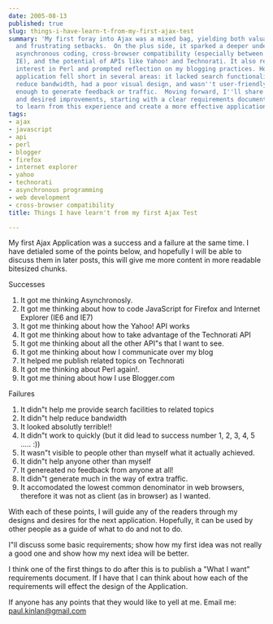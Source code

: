 ```yaml
---
date: 2005-08-13
published: true
slug: things-i-have-learn-t-from-my-first-ajax-test
summary: 'My first foray into Ajax was a mixed bag, yielding both valuable lessons
  and frustrating setbacks.  On the plus side, it sparked a deeper understanding of
  asynchronous coding, cross-browser compatibility (especially between Firefox and
  IE), and the potential of APIs like Yahoo! and Technorati. It also reignited my
  interest in Perl and prompted reflection on my blogging practices. However, the
  application fell short in several areas: it lacked search functionality, didn''t
  reduce bandwidth, had a poor visual design, and wasn''t user-friendly or impactful
  enough to generate feedback or traffic.  Moving forward, I''ll share my design process
  and desired improvements, starting with a clear requirements document. I''m eager
  to learn from this experience and create a more effective application.'
tags:
- ajax
- javascript
- api
- perl
- blogger
- firefox
- internet explorer
- yahoo
- technorati
- asynchronous programming
- web development
- cross-browser compatibility
title: Things I have learn't from my first Ajax Test

---
```

<p>My first Ajax Application was a success and a failure at the same time. I have detialed some of the points below, and hopefully I will be able to discuss them in later posts, this will give me more content in more readable bitesized chunks. </p><p>Successes</p><ol>
<li>It got me thinking Asynchronosly.</li>
<li>It got me thinking about how to code JavaScript for Firefox and Internet Explorer (IE6 and IE7)</li>
<li>It got me thinking about how the Yahoo! API works</li>
<li>It got me thinking about how to take advantage of the Technorati API</li>
<li>It got me thinking about all the other API"s that I want to see.</li>
<li>It got me thinking about how I communicate over my blog</li>
<li>It helped me publish related topics on Technorati</li>
<li>It got me thinking about Perl again!.</li>
<li>It got me thining about how I use Blogger.com</li>
</ol>Failures<ol>
<li>It didn"t help me provide search facilities to related topics</li>
<li>It didn"t help reduce bandwidth</li>
<li>It looked absolutly terrible!!</li>
<li>It didn"t work to quickly (but it did lead to success number 1, 2, 3, 4, 5 ..... :))</li>
<li>It wasn"t visible to people other than myself what it actually achieved.</li>
<li>It didn"t help anyone other than myself</li>
<li>It genereated no feedback from anyone at all!</li>
<li>It didn"t generate much in the way of extra traffic.</li>
<li>It accomodated the lowest common denominator in web browsers, therefore it was not as client (as in browser) as I wanted.</li>
</ol><p>With each of these points, I will guide any of the readers through my designs and desires for the next application. Hopefully, it can be used by other people as a guide of what to do and not to do.</p><p>I"ll discuss some basic requirements; show how my first idea was not really a good one and show how my next idea will be better.</p><p>I think one of the first things to do after this is to publish a "What I want" requirements document. If I have that I can think about how each of the requirements will effect the design of the Application. </p><p>If anyone has any points that they would like to yell at me. Email me: <a href="mailto:paul.kinlan@gmail.com">paul.kinlan@gmail.com</a></p><p />

